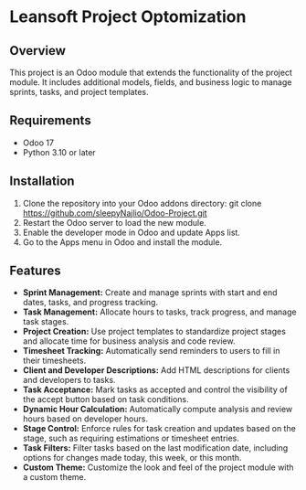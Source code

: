 # Leansoft Project Optomization
## Overview

This project is an Odoo module that extends the functionality of the project module. It includes additional models, fields, and business logic to manage sprints, tasks, and project templates.

## Requirements
- Odoo 17
- Python 3.10 or later

## Installation
1. Clone the repository into your Odoo addons directory:
git clone https://github.com/sleepyNajlio/Odoo-Project.git
2. Restart the Odoo server to load the new module.
3. Enable the developer mode in Odoo and update Apps list.
4. Go to the Apps menu in Odoo and install the module.

## Features
- **Sprint Management:** Create and manage sprints with start and end dates, tasks, and progress tracking.
- **Task Management:** Allocate hours to tasks, track progress, and manage task stages.
- **Project Creation:** Use project templates to standardize project stages and allocate time for business analysis and code review.
- **Timesheet Tracking:** Automatically send reminders to users to fill in their timesheets.
- **Client and Developer Descriptions:** Add HTML descriptions for clients and developers to tasks.
- **Task Acceptance:** Mark tasks as accepted and control the visibility of the accept button based on task conditions.
- **Dynamic Hour Calculation:** Automatically compute analysis and review hours based on developer hours.
- **Stage Control:** Enforce rules for task creation and updates based on the stage, such as requiring estimations or timesheet entries.
- **Task Filters:** Filter tasks based on the last modification date, including options for changes made today, this week, or this month.
- **Custom Theme:** Customize the look and feel of the project module with a custom theme.
